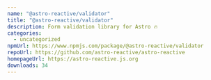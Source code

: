 ```yaml
---
name: "@astro-reactive/validator"
title: "@astro-reactive/validator"
description: Form validation library for Astro 🔥
categories:
  - uncategorized
npmUrl: https://www.npmjs.com/package/@astro-reactive/validator
repoUrl: https://github.com/astro-reactive/astro-reactive
homepageUrl: https://astro-reactive.js.org
downloads: 34
---
```

